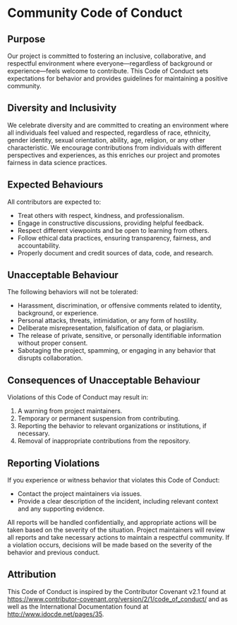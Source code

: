 # Community Code of Conduct

## Purpose

Our project is committed to fostering an inclusive, collaborative, and respectful environment where everyone—regardless of background or experience—feels welcome to contribute. This Code of Conduct sets expectations for behavior and provides guidelines for maintaining a positive community.

## Diversity and Inclusivity

We celebrate diversity and are committed to creating an environment where all individuals feel valued and respected, regardless of race, ethnicity, gender identity, sexual orientation, ability, age, religion, or any other characteristic.
We encourage contributions from individuals with different perspectives and experiences, as this enriches our project and promotes fairness in data science practices.

## Expected Behaviours

All contributors are expected to:

- Treat others with respect, kindness, and professionalism.
- Engage in constructive discussions, providing helpful feedback.
- Respect different viewpoints and be open to learning from others.
- Follow ethical data practices, ensuring transparency, fairness, and accountability.
- Properly document and credit sources of data, code, and research.

## Unacceptable Behaviour

The following behaviors will not be tolerated:

- Harassment, discrimination, or offensive comments related to identity, background, or experience.
- Personal attacks, threats, intimidation, or any form of hostility.
- Deliberate misrepresentation, falsification of data, or plagiarism.
- The release of private, sensitive, or personally identifiable information without proper consent.
- Sabotaging the project, spamming, or engaging in any behavior that disrupts collaboration.

## Consequences of Unacceptable Behaviour

Violations of this Code of Conduct may result in:

1. A warning from project maintainers.
2. Temporary or permanent suspension from contributing.
3. Reporting the behavior to relevant organizations or institutions, if necessary.
4. Removal of inappropriate contributions from the repository.

## Reporting Violations

If you experience or witness behavior that violates this Code of Conduct:

- Contact the project maintainers via issues.
- Provide a clear description of the incident, including relevant context and any supporting evidence.

All reports will be handled confidentially, and appropriate actions will be taken based on the severity of the situation.
Project maintainers will review all reports and take necessary actions to maintain a respectful community. If a violation occurs, decisions will be made based on the severity of the behavior and previous conduct.

## Attribution

This Code of Conduct is inspired by the Contributor Covenant v2.1 found at https://www.contributor-covenant.org/version/2/1/code_of_conduct/ and as well as the International Documentation found at http://www.idocde.net/pages/35.
